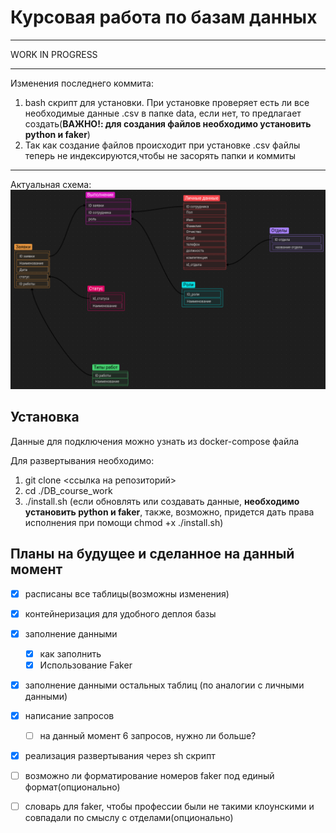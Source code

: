 # Курсовая работа по базам данных
****
WORK IN PROGRESS
****
Изменения последнего коммита:
1) bash скрипт для установки. При установке проверяет есть ли все необходимые данные .csv в папке data, если нет, то предлагает создать(__ВАЖНО!: для создания файлов необходимо установить python и faker__)
2) Так как создание файлов происходит при установке .csv файлы теперь не индексируются,чтобы не засорять папки и коммиты 
****
Актуальная схема:
![Схема БД](./pictures/shema.png)
## Установка

Данные для подключения можно узнать из docker-compose файла

Для развертывания необходимо:
1) git clone <ссылка на репозиторий>
2) cd ./DB_course_work
3) ./install.sh (если обновлять или создавать данные, __необходимо установить python и faker__, также, возможно, придется дать права исполнения при помощи chmod +x ./install.sh)

## Планы на будущее и сделанное на данный момент
- [x] расписаны все таблицы(возможны изменения)
- [x] контейнеризация для удобного деплоя базы 
- [x] заполнение данными
  - [x] как заполнить
  - [x] Использование Faker
- [x] заполнение данными остальных таблиц (по аналогии с личными данными)
- [x] написание запросов
  - [ ] на данный момент 6 запросов, нужно ли больше?
- [x] реализация развертывания через sh скрипт
- [ ] возможно ли форматирование номеров faker под единый формат(опционально)
- [ ] словарь для faker, чтобы профессии были не такими клоунскими и совпадали по смыслу с отделами(опционально)


